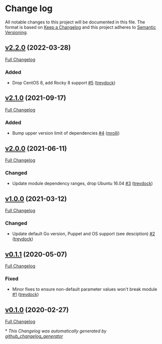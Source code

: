 # Change log

All notable changes to this project will be documented in this file. The format is based on [Keep a Changelog](http://keepachangelog.com/en/1.0.0/) and this project adheres to [Semantic Versioning](http://semver.org).

## [v2.2.0](https://github.com/treydock/puppet-module-golang/tree/v2.2.0) (2022-03-28)

[Full Changelog](https://github.com/treydock/puppet-module-golang/compare/v2.1.0...v2.2.0)

### Added

- Drop CentOS 8, add Rocky 8 support [\#5](https://github.com/treydock/puppet-module-golang/pull/5) ([treydock](https://github.com/treydock))

## [v2.1.0](https://github.com/treydock/puppet-module-golang/tree/v2.1.0) (2021-09-17)

[Full Changelog](https://github.com/treydock/puppet-module-golang/compare/v2.0.0...v2.1.0)

### Added

- Bump upper version limit of dependencies [\#4](https://github.com/treydock/puppet-module-golang/pull/4) ([mrolli](https://github.com/mrolli))

## [v2.0.0](https://github.com/treydock/puppet-module-golang/tree/v2.0.0) (2021-06-11)

[Full Changelog](https://github.com/treydock/puppet-module-golang/compare/v1.0.0...v2.0.0)

### Changed

- Update module dependency ranges, drop Ubuntu 16.04 [\#3](https://github.com/treydock/puppet-module-golang/pull/3) ([treydock](https://github.com/treydock))

## [v1.0.0](https://github.com/treydock/puppet-module-golang/tree/v1.0.0) (2021-03-12)

[Full Changelog](https://github.com/treydock/puppet-module-golang/compare/v0.1.1...v1.0.0)

### Changed

- Update default Go version, Puppet and OS support \(see desciption\) [\#2](https://github.com/treydock/puppet-module-golang/pull/2) ([treydock](https://github.com/treydock))

## [v0.1.1](https://github.com/treydock/puppet-module-golang/tree/v0.1.1) (2020-05-07)

[Full Changelog](https://github.com/treydock/puppet-module-golang/compare/v0.1.0...v0.1.1)

### Fixed

- Minor fixes to ensure non-default parameter values won't break module [\#1](https://github.com/treydock/puppet-module-golang/pull/1) ([treydock](https://github.com/treydock))

## [v0.1.0](https://github.com/treydock/puppet-module-golang/tree/v0.1.0) (2020-02-27)

[Full Changelog](https://github.com/treydock/puppet-module-golang/compare/a4b12481b53e7bdf465cba15af48a47727c1c98b...v0.1.0)



\* *This Changelog was automatically generated by [github_changelog_generator](https://github.com/github-changelog-generator/github-changelog-generator)*
